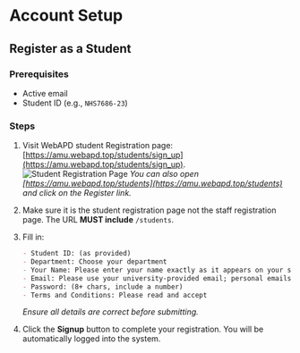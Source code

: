 # Account Setup

## **Register as a Student**

### Prerequisites

- Active email
- Student ID (e.g., `NHS7686-23`)

### Steps

1. Visit WebAPD student Registration page: [https://amu.webapd.top/students/sign_up](https://amu.webapd.top/students/sign_up).
   ![Student Registration Page](/screenshots/student-registration.png)
   _You can also open [https://amu.webapd.top/students](https://amu.webapd.top/students) and click on the Register link._
2. Make sure it is the student registration page not the staff registration page. The URL **MUST include** `/students`.
3. Fill in:

   ```markdown
   - Student ID: (as provided)
   - Department: Choose your department
   - Your Name: Please enter your name exactly as it appears on your student ID card.
   - Email: Please use your university-provided email; personal emails are also accepted.
   - Password: (8+ chars, include a number)
   - Terms and Conditions: Please read and accept
   ```

   _Ensure all details are correct before submitting._

4. Click the **Signup** button to complete your registration. You will be automatically logged into the system.
